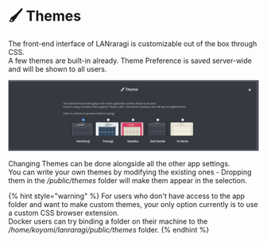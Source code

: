 # 🖌 Themes

The front-end interface of LANraragi is customizable out of the box through CSS.  
A few themes are built-in already. Theme Preference is saved server-wide and will be shown to all users.

![Theme Selector](<../.screenshots/themes.png>)

Changing Themes can be done alongside all the other app settings.  
You can write your own themes by modifying the existing ones - Dropping them in the _/public/themes_ folder will make them appear in the selection.  

{% hint style="warning" %}
For users who don't have access to the app folder and want to make custom themes, your only option currently is to use a custom CSS browser extension.  
Docker users can try binding a folder on their machine to the _/home/koyomi/lanraragi/public/themes_ folder.
{% endhint %}
